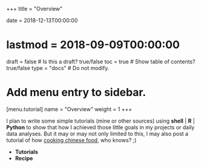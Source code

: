 +++
title = "Overview"

date = 2018-12-13T00:00:00
# lastmod = 2018-09-09T00:00:00

draft = false  # Is this a draft? true/false
toc = true  # Show table of contents? true/false
type = "docs"  # Do not modify.

# Add menu entry to sidebar.
[menu.tutorial]
  name = "Overview"
  weight = 1
+++

I plan to write some simple tutorials (mine or other sources) using **shell** | **R** | **Python** to show that how I achieved those little goals in my projects or daily data analyses. But it may or may not only limited to this, I may also post a tutorial of how [cooking chinese food](https://www.floridamuseum.ufl.edu/museum-voices/soltis-lab/2014/02/28/miao-suns-fried-rice-with-egg/), who knows? ;)

* **Tutorials**
* **Recipe**

